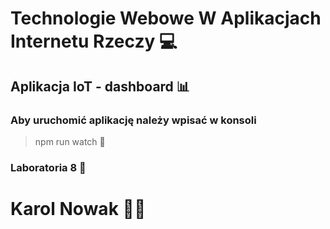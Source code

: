 # Technologie Webowe W Aplikacjach Internetu Rzeczy :computer:
## Aplikacja IoT - dashboard :bar_chart:

### Aby uruchomić aplikację należy wpisać w konsoli
> npm run watch :rocket:

### Laboratoria 8 :microscope:

# Karol Nowak :man_technologist:
